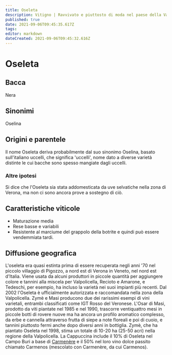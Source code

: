 ```yaml
---
title: Oseleta
description: Vitigno | Ravvivato e piuttosto di moda nel paese della Valpolicella.
published: true
date: 2021-09-06T09:45:35.617Z
tags: 
editor: markdown
dateCreated: 2021-09-06T09:45:32.616Z
---
```


# Oseleta

## Bacca
Nera
## Sinonimi
Oselina



## Origini e parentele
Il nome Oseleta deriva probabilmente dal suo sinonimo Oselina, basato sull'italiano uccelli, che significa 'uccelli', nome dato a diverse varietà distinte le cui bacche sono spesso mangiate dagli uccelli.

### Altre ipotesi
Si dice che l'Oseleta sia stata addomesticata da uve selvatiche nella zona di Verona, ma non ci sono ancora prove a sostegno di ciò.

## Caratteristiche viticole
- Maturazione media
- Rese basse e variabili
- Resistente al marciume del grappolo della botrite e quindi può essere vendemmiata tardi.

## Diffusione geografica
L'oseleta era quasi estinta prima di essere recuperata negli anni '70 nel piccolo villaggio di Pigozzo, a nord est di Verona in Veneto, nel nord est d'Italia. Viene usata da alcuni produttori in piccole quantità per aggiungere colore e tannini alla miscela per Valpolicella, Recioto e Amarone, e Tedeschi, per esempio, ha incluso la varietà nei suoi impianti più recenti. Dal 2002 l'Oseleta è ufficialmente autorizzata e raccomandata nella zona della Valpolicella. Zymè e Masi producono due dei rarissimi esempi di vini varietali, entrambi classificati come IGT Rosso del Veronese. L'Osar di Masi, prodotto da viti piantate nel 1985 e nel 1990, trascorre ventiquattro mesi in piccole botti di rovere nuove ma ha ancora un profilo aromatico complesso, da erbe e cannella attraverso frutta di siepe a note floreali e poi di cuoio, e tannini piuttosto fermi anche dopo diversi anni in bottiglia. Zymè, che ha piantato Oseleta nel 1998, stima un totale di 10-20 ha (25-50 acri) nella regione della Valpolicella. La Cappuccina include il 10% di Oseleta nel Campo Buri a base di [Carmenère](/vitigni/carmenere) e il 50% nel loro vino dolce passito chiamato Carmenos (mescolato con Carmenère, da cui Carmenos).